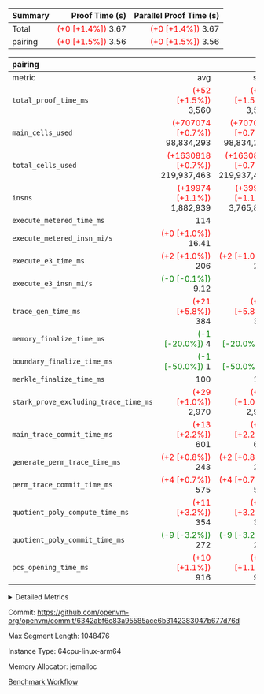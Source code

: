 | Summary | Proof Time (s) | Parallel Proof Time (s) |
|:---|---:|---:|
| Total | <span style='color: red'>(+0 [+1.4%])</span> 3.67 | <span style='color: red'>(+0 [+1.4%])</span> 3.67 |
| pairing | <span style='color: red'>(+0 [+1.5%])</span> 3.56 | <span style='color: red'>(+0 [+1.5%])</span> 3.56 |


| pairing |||||
|:---|---:|---:|---:|---:|
|metric|avg|sum|max|min|
| `total_proof_time_ms ` | <span style='color: red'>(+52 [+1.5%])</span> 3,560 | <span style='color: red'>(+52 [+1.5%])</span> 3,560 | <span style='color: red'>(+52 [+1.5%])</span> 3,560 | <span style='color: red'>(+52 [+1.5%])</span> 3,560 |
| `main_cells_used     ` | <span style='color: red'>(+707074 [+0.7%])</span> 98,834,293 | <span style='color: red'>(+707074 [+0.7%])</span> 98,834,293 | <span style='color: red'>(+707074 [+0.7%])</span> 98,834,293 | <span style='color: red'>(+707074 [+0.7%])</span> 98,834,293 |
| `total_cells_used    ` | <span style='color: red'>(+1630818 [+0.7%])</span> 219,937,463 | <span style='color: red'>(+1630818 [+0.7%])</span> 219,937,463 | <span style='color: red'>(+1630818 [+0.7%])</span> 219,937,463 | <span style='color: red'>(+1630818 [+0.7%])</span> 219,937,463 |
| `insns               ` | <span style='color: red'>(+19974 [+1.1%])</span> 1,882,939 | <span style='color: red'>(+39948 [+1.1%])</span> 3,765,878 | <span style='color: red'>(+19974 [+1.1%])</span> 1,882,939 | <span style='color: red'>(+19974 [+1.1%])</span> 1,882,939 |
| `execute_metered_time_ms` |  114 | -          | -          | -          |
| `execute_metered_insn_mi/s` | <span style='color: red'>(+0 [+1.0%])</span> 16.41 | -          | <span style='color: red'>(+0 [+1.0%])</span> 16.41 | <span style='color: red'>(+0 [+1.0%])</span> 16.41 |
| `execute_e3_time_ms  ` | <span style='color: red'>(+2 [+1.0%])</span> 206 | <span style='color: red'>(+2 [+1.0%])</span> 206 | <span style='color: red'>(+2 [+1.0%])</span> 206 | <span style='color: red'>(+2 [+1.0%])</span> 206 |
| `execute_e3_insn_mi/s` | <span style='color: green'>(-0 [-0.1%])</span> 9.12 | -          | <span style='color: green'>(-0 [-0.1%])</span> 9.12 | <span style='color: green'>(-0 [-0.1%])</span> 9.12 |
| `trace_gen_time_ms   ` | <span style='color: red'>(+21 [+5.8%])</span> 384 | <span style='color: red'>(+21 [+5.8%])</span> 384 | <span style='color: red'>(+21 [+5.8%])</span> 384 | <span style='color: red'>(+21 [+5.8%])</span> 384 |
| `memory_finalize_time_ms` | <span style='color: green'>(-1 [-20.0%])</span> 4 | <span style='color: green'>(-1 [-20.0%])</span> 4 | <span style='color: green'>(-1 [-20.0%])</span> 4 | <span style='color: green'>(-1 [-20.0%])</span> 4 |
| `boundary_finalize_time_ms` | <span style='color: green'>(-1 [-50.0%])</span> 1 | <span style='color: green'>(-1 [-50.0%])</span> 1 | <span style='color: green'>(-1 [-50.0%])</span> 1 | <span style='color: green'>(-1 [-50.0%])</span> 1 |
| `merkle_finalize_time_ms` |  100 |  100 |  100 |  100 |
| `stark_prove_excluding_trace_time_ms` | <span style='color: red'>(+29 [+1.0%])</span> 2,970 | <span style='color: red'>(+29 [+1.0%])</span> 2,970 | <span style='color: red'>(+29 [+1.0%])</span> 2,970 | <span style='color: red'>(+29 [+1.0%])</span> 2,970 |
| `main_trace_commit_time_ms` | <span style='color: red'>(+13 [+2.2%])</span> 601 | <span style='color: red'>(+13 [+2.2%])</span> 601 | <span style='color: red'>(+13 [+2.2%])</span> 601 | <span style='color: red'>(+13 [+2.2%])</span> 601 |
| `generate_perm_trace_time_ms` | <span style='color: red'>(+2 [+0.8%])</span> 243 | <span style='color: red'>(+2 [+0.8%])</span> 243 | <span style='color: red'>(+2 [+0.8%])</span> 243 | <span style='color: red'>(+2 [+0.8%])</span> 243 |
| `perm_trace_commit_time_ms` | <span style='color: red'>(+4 [+0.7%])</span> 575 | <span style='color: red'>(+4 [+0.7%])</span> 575 | <span style='color: red'>(+4 [+0.7%])</span> 575 | <span style='color: red'>(+4 [+0.7%])</span> 575 |
| `quotient_poly_compute_time_ms` | <span style='color: red'>(+11 [+3.2%])</span> 354 | <span style='color: red'>(+11 [+3.2%])</span> 354 | <span style='color: red'>(+11 [+3.2%])</span> 354 | <span style='color: red'>(+11 [+3.2%])</span> 354 |
| `quotient_poly_commit_time_ms` | <span style='color: green'>(-9 [-3.2%])</span> 272 | <span style='color: green'>(-9 [-3.2%])</span> 272 | <span style='color: green'>(-9 [-3.2%])</span> 272 | <span style='color: green'>(-9 [-3.2%])</span> 272 |
| `pcs_opening_time_ms ` | <span style='color: red'>(+10 [+1.1%])</span> 916 | <span style='color: red'>(+10 [+1.1%])</span> 916 | <span style='color: red'>(+10 [+1.1%])</span> 916 | <span style='color: red'>(+10 [+1.1%])</span> 916 |



<details>
<summary>Detailed Metrics</summary>

|  | keygen_time_ms | commit_exe_time_ms | app proof_time_ms |
| --- | --- | --- |
|  | 704 | 9 | 3,969 | 

| group | prove_segment_time_ms | memory_to_vec_partition_time_ms | insns | fri.log_blowup | execute_metered_time_ms | execute_metered_insn_mi/s | compute_user_public_values_proof_time_ms |
| --- | --- | --- | --- | --- | --- | --- | --- |
| pairing | 3,810 | 6 | 1,882,939 | 1 | 114 | 16.41 | 37 | 

| group | air_name | quotient_deg | interactions | constraints |
| --- | --- | --- | --- | --- |
| pairing | AccessAdapterAir<16> | 2 | 5 | 12 | 
| pairing | AccessAdapterAir<2> | 2 | 5 | 12 | 
| pairing | AccessAdapterAir<32> | 2 | 5 | 12 | 
| pairing | AccessAdapterAir<4> | 2 | 5 | 12 | 
| pairing | AccessAdapterAir<8> | 2 | 5 | 12 | 
| pairing | BitwiseOperationLookupAir<8> | 2 | 2 | 4 | 
| pairing | MemoryMerkleAir<8> | 2 | 4 | 39 | 
| pairing | PersistentBoundaryAir<8> | 2 | 3 | 7 | 
| pairing | PhantomAir | 2 | 3 | 5 | 
| pairing | Poseidon2PeripheryAir<BabyBearParameters>, 1> | 2 | 1 | 286 | 
| pairing | ProgramAir | 1 | 1 | 4 | 
| pairing | RangeTupleCheckerAir<2> | 1 | 1 | 4 | 
| pairing | Rv32HintStoreAir | 2 | 18 | 28 | 
| pairing | VariableRangeCheckerAir | 1 | 1 | 4 | 
| pairing | VmAirWrapper<Rv32BaseAluAdapterAir, BaseAluCoreAir<4, 8> | 2 | 20 | 37 | 
| pairing | VmAirWrapper<Rv32BaseAluAdapterAir, LessThanCoreAir<4, 8> | 2 | 18 | 40 | 
| pairing | VmAirWrapper<Rv32BaseAluAdapterAir, ShiftCoreAir<4, 8> | 2 | 24 | 91 | 
| pairing | VmAirWrapper<Rv32BranchAdapterAir, BranchEqualCoreAir<4> | 2 | 11 | 20 | 
| pairing | VmAirWrapper<Rv32BranchAdapterAir, BranchLessThanCoreAir<4, 8> | 2 | 13 | 35 | 
| pairing | VmAirWrapper<Rv32CondRdWriteAdapterAir, Rv32JalLuiCoreAir> | 2 | 10 | 18 | 
| pairing | VmAirWrapper<Rv32IsEqualModAdapterAir<2, 1, 32, 32>, ModularIsEqualCoreAir<32, 4, 8> | 2 | 25 | 225 | 
| pairing | VmAirWrapper<Rv32JalrAdapterAir, Rv32JalrCoreAir> | 2 | 16 | 20 | 
| pairing | VmAirWrapper<Rv32LoadStoreAdapterAir, LoadSignExtendCoreAir<4, 8> | 2 | 18 | 33 | 
| pairing | VmAirWrapper<Rv32LoadStoreAdapterAir, LoadStoreCoreAir<4> | 2 | 17 | 40 | 
| pairing | VmAirWrapper<Rv32MultAdapterAir, DivRemCoreAir<4, 8> | 2 | 25 | 84 | 
| pairing | VmAirWrapper<Rv32MultAdapterAir, MulHCoreAir<4, 8> | 2 | 24 | 31 | 
| pairing | VmAirWrapper<Rv32MultAdapterAir, MultiplicationCoreAir<4, 8> | 2 | 19 | 19 | 
| pairing | VmAirWrapper<Rv32RdWriteAdapterAir, Rv32AuipcCoreAir> | 2 | 12 | 14 | 
| pairing | VmAirWrapper<Rv32VecHeapAdapterAir<1, 2, 2, 32, 32>, FieldExpressionCoreAir> | 2 | 415 | 480 | 
| pairing | VmAirWrapper<Rv32VecHeapAdapterAir<2, 1, 1, 32, 32>, FieldExpressionCoreAir> | 2 | 158 | 190 | 
| pairing | VmAirWrapper<Rv32VecHeapAdapterAir<2, 2, 2, 32, 32>, FieldExpressionCoreAir> | 2 | 428 | 457 | 
| pairing | VmConnectorAir | 2 | 5 | 11 | 

| group | air_name | segment | rows | prep_cols | perm_cols | main_cols | cells |
| --- | --- | --- | --- | --- | --- | --- | --- |
| pairing | AccessAdapterAir<16> | 0 | 262,144 |  | 16 | 25 | 10,747,904 | 
| pairing | AccessAdapterAir<32> | 0 | 131,072 |  | 16 | 41 | 7,471,104 | 
| pairing | AccessAdapterAir<8> | 0 | 524,288 |  | 16 | 17 | 17,301,504 | 
| pairing | BitwiseOperationLookupAir<8> | 0 | 65,536 | 3 | 8 | 2 | 655,360 | 
| pairing | MemoryMerkleAir<8> | 0 | 32,768 |  | 16 | 32 | 1,572,864 | 
| pairing | PersistentBoundaryAir<8> | 0 | 32,768 |  | 12 | 20 | 1,048,576 | 
| pairing | PhantomAir | 0 | 1 |  | 12 | 6 | 18 | 
| pairing | Poseidon2PeripheryAir<BabyBearParameters>, 1> | 0 | 32,768 |  | 8 | 300 | 10,092,544 | 
| pairing | ProgramAir | 0 | 32,768 |  | 8 | 10 | 589,824 | 
| pairing | RangeTupleCheckerAir<2> | 0 | 524,288 | 2 | 8 | 1 | 4,718,592 | 
| pairing | Rv32HintStoreAir | 0 | 256 |  | 44 | 32 | 19,456 | 
| pairing | VariableRangeCheckerAir | 0 | 262,144 | 2 | 8 | 1 | 2,359,296 | 
| pairing | VmAirWrapper<Rv32BaseAluAdapterAir, BaseAluCoreAir<4, 8> | 0 | 1,048,576 |  | 52 | 36 | 92,274,688 | 
| pairing | VmAirWrapper<Rv32BaseAluAdapterAir, LessThanCoreAir<4, 8> | 0 | 65,536 |  | 40 | 37 | 5,046,272 | 
| pairing | VmAirWrapper<Rv32BaseAluAdapterAir, ShiftCoreAir<4, 8> | 0 | 2,048 |  | 52 | 53 | 215,040 | 
| pairing | VmAirWrapper<Rv32BranchAdapterAir, BranchEqualCoreAir<4> | 0 | 262,144 |  | 28 | 26 | 14,155,776 | 
| pairing | VmAirWrapper<Rv32BranchAdapterAir, BranchLessThanCoreAir<4, 8> | 0 | 131,072 |  | 32 | 32 | 8,388,608 | 
| pairing | VmAirWrapper<Rv32CondRdWriteAdapterAir, Rv32JalLuiCoreAir> | 0 | 8,192 |  | 28 | 18 | 376,832 | 
| pairing | VmAirWrapper<Rv32IsEqualModAdapterAir<2, 1, 32, 32>, ModularIsEqualCoreAir<32, 4, 8> | 0 | 32 |  | 56 | 166 | 7,104 | 
| pairing | VmAirWrapper<Rv32JalrAdapterAir, Rv32JalrCoreAir> | 0 | 65,536 |  | 36 | 28 | 4,194,304 | 
| pairing | VmAirWrapper<Rv32LoadStoreAdapterAir, LoadStoreCoreAir<4> | 0 | 1,048,576 |  | 52 | 41 | 97,517,568 | 
| pairing | VmAirWrapper<Rv32MultAdapterAir, MulHCoreAir<4, 8> | 0 | 256 |  | 72 | 39 | 28,416 | 
| pairing | VmAirWrapper<Rv32MultAdapterAir, MultiplicationCoreAir<4, 8> | 0 | 512 |  | 52 | 31 | 42,496 | 
| pairing | VmAirWrapper<Rv32RdWriteAdapterAir, Rv32AuipcCoreAir> | 0 | 32,768 |  | 28 | 20 | 1,572,864 | 
| pairing | VmAirWrapper<Rv32VecHeapAdapterAir<2, 1, 1, 32, 32>, FieldExpressionCoreAir> | 0 | 1,024 |  | 320 | 263 | 596,992 | 
| pairing | VmAirWrapper<Rv32VecHeapAdapterAir<2, 2, 2, 32, 32>, FieldExpressionCoreAir> | 0 | 16,384 |  | 604 | 497 | 18,038,784 | 
| pairing | VmConnectorAir | 0 | 2 | 1 | 16 | 5 | 42 | 

| group | segment | trace_gen_time_ms | total_proof_time_ms | total_cells_used | total_cells | system_trace_gen_time_ms | stark_prove_excluding_trace_time_ms | single_trace_gen_time_ms | quotient_poly_compute_time_ms | quotient_poly_commit_time_ms | perm_trace_commit_time_ms | pcs_opening_time_ms | merkle_finalize_time_ms | memory_to_vec_partition_time_ms | memory_finalize_time_ms | main_trace_commit_time_ms | main_cells_used | insns | generate_perm_trace_time_ms | execute_e3_time_ms | execute_e3_insn_mi/s | boundary_finalize_time_ms |
| --- | --- | --- | --- | --- | --- | --- | --- | --- | --- | --- | --- | --- | --- | --- | --- | --- | --- | --- | --- | --- | --- | --- |
| pairing | 0 | 384 | 3,560 | 219,937,463 | 304,931,516 | 384 | 2,970 | 2 | 354 | 272 | 575 | 916 | 100 | 7 | 4 | 601 | 98,834,293 | 1,882,939 | 243 | 206 | 9.12 | 1 | 

| group | segment | trace_height_constraint | weighted_sum | threshold |
| --- | --- | --- | --- | --- |
| pairing | 0 | 0 | 5,382,342 | 2,013,265,921 | 
| pairing | 0 | 1 | 18,152,512 | 2,013,265,921 | 
| pairing | 0 | 2 | 2,691,171 | 2,013,265,921 | 
| pairing | 0 | 3 | 25,000,068 | 2,013,265,921 | 
| pairing | 0 | 4 | 131,072 | 2,013,265,921 | 
| pairing | 0 | 5 | 65,536 | 2,013,265,921 | 
| pairing | 0 | 6 | 6,016,192 | 2,013,265,921 | 
| pairing | 0 | 7 | 4,096 | 2,013,265,921 | 
| pairing | 0 | 8 | 58,426,029 | 2,013,265,921 | 

</details>


Commit: https://github.com/openvm-org/openvm/commit/6342abf6c83a95585ace6b3142383047b677d76d

Max Segment Length: 1048476

Instance Type: 64cpu-linux-arm64

Memory Allocator: jemalloc

[Benchmark Workflow](https://github.com/openvm-org/openvm/actions/runs/16814183392)
